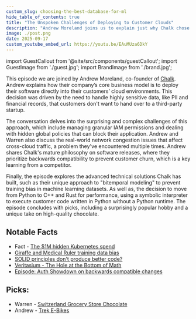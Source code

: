 ```yaml
---
custom_slug: choosing-the-best-database-for-ml
hide_table_of_contents: true
title: "The Unspoken Challenges of Deploying to Customer Clouds"
description: "Andrew Moreland joins us to explain just why Chalk chose to deploy their data platform for ML into the customer cloud. Features utilizing time travel to prevent model bias and ASTs for running unsafe code."
image: ./post.png
date: 2025-09-17
custom_youtube_embed_url: https://youtu.be/EAuMUza6DkY
---
```


import GuestCallout from '@site/src/components/guestCallout';
import GuestImage from './guest.jpg';
import BrandImage from './brand.jpg';

<GuestCallout name="Andrew Moreland" link="https://www.linkedin.com/in/amoreland/" image={GuestImage} brandImg={BrandImage} />

This episode we are joined by Andrew Moreland, co-founder of [Chalk](https://chalk.ai/). Andrew explains how their company’s core business model is to deploy their software directly into their customers’ cloud environments. This decision was driven by the need to handle highly sensitive data, like PII and financial records, that customers don't want to hand over to a third-party startup. 

The conversation delves into the surprising and complex challenges of this approach, which include managing granular IAM permissions and dealing with hidden global policies that can block their application. Andrew and Warren also discuss the real-world network congestion issues that affect cross-cloud traffic, a problem they've encountered multiple times. Andrew shares Chalk's mature philosophy on software releases, where they prioritize backwards compatibility to prevent customer churn, which is a key learning from a competitor.

Finally, the episode explores the advanced technical solutions Chalk has built, such as their unique approach to "bitemporal modeling" to prevent training bias in machine learning datasets. As well as, the decision to move from Python to C++ and Rust for performance, using a symbolic interpreter to execute customer code written in Python without a Python runtime. The episode concludes with picks, including a surprisingly popular hobby and a unique take on high-quality chocolate.

## Notable Facts
* Fact - [The $1M hidden Kubernetes spend](https://downloads.portainer.io/whitepapers/portainer-the-true-cost-of-kubernetes-platform-adoption.pdf)
* [Giraffe and Medical Ruler training data bias](https://www.bdo.com/insights/digital/unpacking-ai-bias#:~:text=Because%20diagnostic%20photos%2C%20like%20those,characteristic%20of%20malignant%20skin%20lesions.)
* [SOLID principles don't produce better code?](https://www.youtube.com/watch?v=tD5NrevFtbU)
* [Veritasium - The Hole at the Bottom of Math](episodes/2025-08-24-infrastructure-as-code-using-llms-and-critical-thinking/index.md)
* [Episode: Auth Showdown on backwards compatible changes](https://adventuresindevops.com/episodes/2025/07/17/auth-showdown-single-versus-multitenant-architecture/)

## Picks:
* Warren - [Switzerland Grocery Store Chocolate](https://www.migros.ch/en/content/frey)
* Andrew - [Trek E-Bikes](https://www.trekbikes.com/)